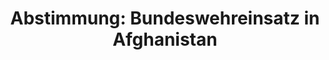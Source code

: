 ---
layout: abstimmung
title: "Abstimmung: Bundeswehreinsatz in Afghanistan"
categories:
 - Bundeswehr
 - Ausland
tags:
 - Afghanistan
 - ISAF
 - NATO
abstimmung:
 legislaturperiode: 18
 bundestagssitzung: 76
 abstimmung: 1
links:
 - title: https://www.bundestag.de/parlament/plenum/abstimmung/abstimmung?id=320
   url: https://www.bundestag.de/parlament/plenum/abstimmung/abstimmung?id=320
 - title: http://www.abgeordnetenwatch.de/bundeswehreinsatz_in_afghanistan-1105-704.html
   url: http://www.abgeordnetenwatch.de/bundeswehreinsatz_in_afghanistan-1105-704.html
data:
 - title: Abstimmungsergebnis 20141218_1-data.pdf
   url: /res/abstimmungsliste/20141218_1-data.pdf
 - title: Abstimmungsergebnis 20141218_1_xls-data.csv
   url: /res/abstimmungsliste/analyses/20141218_1_xls-data.csv
documents:
 - title: Drucksache 18/03246.pdf
   url: http://dip21.bundestag.de/dip21/btd/18/032/1803246.pdf
   local: /res/abstimmungsdaten/018-076-01/1803246.pdf
 - title: Drucksache 18/03583.pdf
   url: http://dip21.bundestag.de/dip21/btd/18/035/1803583.pdf
   local: /res/abstimmungsdaten/018-076-01/1803583.pdf
preview: |
     Deutscher Bundestag
    
     76. Sitzung des Deutschen Bundestages
     am Donnerstag, 18.Dezember 2014
    
     Endgültiges Ergebnis der Namentlichen Abstimmung Nr. 1
    
     Beschlussempfehlung des Auswärtigen Ausschusses (3. Ausschuss) zu dem Antrag der
     Bundesregierung
     Entsendung bewaffneter deutscher Streitkräfte am NATO-geführten Einsatz Resolute
     Support Mission für die Ausbildung, Beratung und Unterstützung der afghanischen
     nationalen Sicherheitskräfte in Afghanistan
     Drs. 18/3246 und 18/3583
    
     Abgegebene Stimmen insgesamt:
    
     592
    
     Nicht abgegebene Stimmen:
     Ja-Stimmen:
    
     37
     472
    
     Nein-Stimmen:
    
     102
    
     Enthaltungen:
    
     18
    
     Ungültige:
    
     Berlin, den 18.12.2014
    
     0
    
     Beginn: 17:11
     Ende: 17:14
---